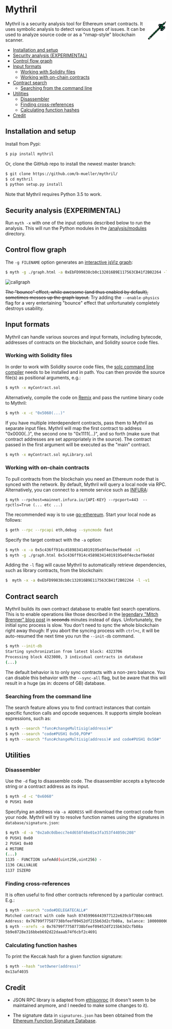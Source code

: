 # Mythril

<img height="60px" align="right" src="/static/mythril.png"/>

Mythril is a security analysis tool for Ethereum smart contracts. It uses symbolic analysis to detect various types of issues. It can be used to analyze source code or as a "nmap-style" blockchain scanner.

  * [Installation and setup](#installation-and-setup)
  * [Security analysis (EXPERIMENTAL)](#security-analysis--experimental-)
  * [Control flow graph](#control-flow-graph)
  * [Input formats](#input-formats)
    + [Working with Solidity files](#working-with-solidity-files)
    + [Working with on-chain contracts](#working-with-on-chain-contracts)
  * [Contract search](#contract-search)
    + [Searching from the command line](#searching-from-the-command-line)
  * [Utilities](#utilities)
    + [Disassembler](#disassembler)
    + [Finding cross-references](#finding-cross-references)
    + [Calculating function hashes](#calculating-function-hashes)
  * [Credit](#credit)

## Installation and setup

Install from Pypi:

```bash
$ pip install mythril
```

Or, clone the GitHub repo to install the newest master branch:

```bash
$ git clone https://github.com/b-mueller/mythril/
$ cd mythril
$ python setup.py install
```

Note that Mythril requires Python 3.5 to work.

## Security analysis (EXPERIMENTAL)

Run `myth -x` with one of the input options described below to run the analysis. This will run the Python modules in the [/analysis/modules](https://github.com/b-mueller/mythril/tree/master/mythril/analysis/modules) directory.

## Control flow graph

The `-g FILENAME` option generates an [interactive jsViz graph](http://htmlpreview.github.io/?https://github.com/b-mueller/mythril/blob/master/static/mythril.html):

```bash
$ myth -g ./graph.html -a 0xEbFD99838cb0c132016B9E117563CB41f2B02264 -l
```

![callgraph](https://raw.githubusercontent.com/b-mueller/mythril/master/static/callgraph7.png "Call graph")

~~The "bounce" effect, while awesome (and thus enabled by default), sometimes messes up the graph layout.~~ Try adding the `--enable-physics` flag for a very entertaining "bounce" effect that unfortunately completely destroys usability.

## Input formats

Mythril can handle various sources and input formats, including bytecode, addresses of contracts on the blockchain, and Solidity source code files.

### Working with Solidity files

In order to work with Solidity source code files, the [solc command line compiler](http://solidity.readthedocs.io/en/develop/using-the-compiler.html) needs to be installed and in path. You can then provide the source file(s) as positional arguments, e.g.:

```bash
$ myth -x myContract.sol
```

Alternatively, compile the code on [Remix](http://remix.ethereum.org) and pass the runtime binary code to Mythril:

```bash
$ myth -x -c "0x5060(...)"
```

If you have multiple interdependent contracts, pass them to Mythril as separate input files. Mythril will map the first contract to address "0x0000(..)", the second one to "0x1111(...)", and so forth (make sure that contract addresses are set appropriately in the source). The contract passed in the first argument will be executed as the "main" contract.

```bash
$ myth -x myContract.sol myLibrary.sol
```

### Working with on-chain contracts

To pull contracts from the blockchain you need an Ethereum node that is synced with the network. By default, Mythril will query a local node via RPC. Alternatively, you can connect to a remote service such as [INFURA](https://infura.io):

```
$ myth --rpchost=mainnet.infura.io/{API-KEY} --rpcport=443  --rpctls=True (... etc ...)
```

The recommended way is to use [go-ethereum](https://github.com/ethereum/go-ethereum). Start your local node as follows:

```bash
$ geth --rpc --rpcapi eth,debug --syncmode fast
```

Specify the target contract with the `-a` option:

```bash
$ myth -x -a 0x5c436ff914c458983414019195e0f4ecbef9e6dd -v1
$ myth -g ./graph.html 0x5c436ff914c458983414019195e0f4ecbef9e6dd
```

Adding the `-l` flag will cause Mythril to automatically retrieve dependencies, such as library contracts, from the blockchain:

```bash
$  myth -x -a 0xEbFD99838cb0c132016B9E117563CB41f2B02264 -l -v1
```

## Contract search

Mythril builds its own contract database to enable fast search operations. This is to enable operations like those described in the [legendary "Mitch Brenner" blog post](https://medium.com/@rtaylor30/how-i-snatched-your-153-037-eth-after-a-bad-tinder-date-d1d84422a50b) in ~~seconds~~ minutes instead of days. Unfortunately, the initial sync process is slow. You don't need to sync the whole blockchain right away though: If you abort the syncing process with `ctrl+c`, it will be auto-resumed the next time you run the `--init-db` command.

```bash
$ myth --init-db
Starting synchronization from latest block: 4323706
Processing block 4323000, 3 individual contracts in database
(...)
```

The default behavior is to only sync contracts with a non-zero balance. You can disable this behavior with the `--sync-all` flag, but be aware that this will result in a huge (as in: dozens of GB) database.

### Searching from the command line

The search feature allows you to find contract instances that contain specific function calls and opcode sequences. It supports simple boolean expressions, such as:

```bash
$ myth --search "func#changeMultisig(address)#"
$ myth --search "code#PUSH1 0x50,POP#"
$ myth --search "func#changeMultisig(address)# and code#PUSH1 0x50#"
```

## Utilities

### Disassembler

Use the `-d` flag to disassemble code. The disassembler accepts a bytecode string or a contract address as its input.

```bash
$ myth -d -c "0x6060"
0 PUSH1 0x60
```

Specifying an address via `-a ADDRESS` will download the contract code from your node. Mythril will try to resolve function names using the signatures in `database/signature.json`:

```bash
$ myth -d -a "0x2a0c0dbecc7e4d658f48e01e3fa353f44050c208"
0 PUSH1 0x60
2 PUSH1 0x40
4 MSTORE
(...)
1135 - FUNCTION safeAdd(uint256,uint256) -
1136 CALLVALUE
1137 ISZERO
```

### Finding cross-references

It is often useful to find other contracts referenced by a particular contract. E.g.:

```bash
$ myth --search "code#DELEGATECALL#"
Matched contract with code hash 07459966443977122e639cbf7804c446
Address: 0x76799f77587738bfeef09452df215b63d2cfb08a, balance: 1000000000000000
$ myth --xrefs -a 0x76799f77587738bfeef09452df215b63d2cfb08a
5b9e8728e316bbeb692d22daaab74f6cbf2c4691
```

### Calculating function hashes

To print the Keccak hash for a given function signature:

```bash
$ myth --hash "setOwner(address)"
0x13af4035
```

## Credit

- JSON RPC library is adapted from [ethjsonrpc](https://github.com/ConsenSys/ethjsonrpc) (it doesn't seem to be maintained anymore, and I needed to make some changes to it).

- The signature data in `signatures.json` has been obtained from the [Ethereum Function Signature Database](https://www.4byte.directory).
